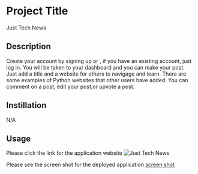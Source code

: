 # Project Title
Just Tech News

## Description
Create your account by signing up or , if you have an existing account, just log in. You will be taken 
to your dashboard and you can make your post. Just add a title and a website for others to navigage and learn. 
There are some examples of Python websites that other users have added. You can comment on a post, edit your post,or upvote a post. 

## Instillation
N/A

## Usage
Please click the link for the application website
![Just Tech News](https://just-tech-news-2e3096b04957.herokuapp.com/)

Please see the screen shot for the deployed application 
[screen shot](images/techNews.png)
